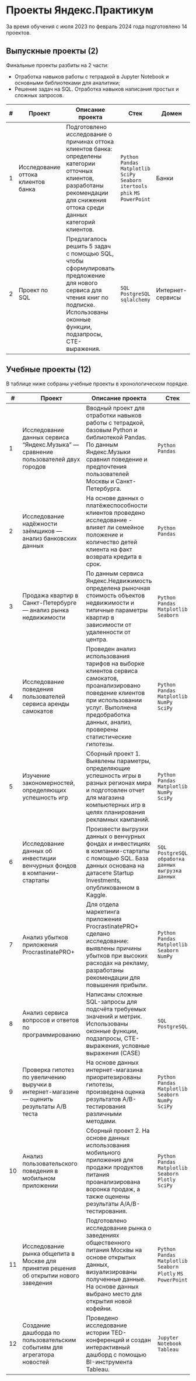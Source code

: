# Проекты Яндекс.Практикум

За время обучения c июля 2023 по февраль 2024 года подготовлено 14 проектов.

## Выпускные проекты (2)
Финальные проекты разбиты на 2 части:
- Отработка навыков работы с тетрадкой в Jupyter Notebook и основными библиотеками для аналитики;
- Решение задач на SQL. Отработка навыков написания простых и сложных запросов.

| # | Проект |  Описание проекта  |  Стек  |  Домен  |
|----|---|---|---|---|
|  1  |  Исследование оттока клиентов банка |  Подготовлено исследование о причинах оттока клиентов банка: определены категории отточных клиентов, разработаны рекомендации для снижения оттока среди данных категорий клиентов.  |  `Python` `Pandas` `Matplotlib` `SciPy` `Seaborn` `itertools` `phik` `MS PowerPoint` |  Банки |
|  2  |  Проект по SQL |  Предлагалось решить 5 задач с помощью SQL, чтобы сформулировать предложение для нового сервиса для чтения книг по подписке. Использованы оконные функции, подзапросы, CTE-выражения.  |  `SQL` `PostgreSQL` `sqlalchemy` |  Интернет-сервисы |

## Учебные проекты (12)
В таблице ниже собраны учебные проекты в хронологическом порядке.

| # | Проект |  Описание проекта  |  Стек  |  Домен  |
|----|---|---|---|---|
|  1  |  Исследование данных сервиса “Яндекс.Музыка” — сравнение пользователей двух городов |  Вводный проект для отработки навыков работы с тетрадкой, базовым Python и библиотекой Pandas.<br>По данным Яндекс.Музыки сравнил поведение и предпочтения пользователей Москвы и Санкт-Петербурга.  |  `Python` `Pandas` |  Интернет-сервисы, Стримминговый сервис |
|  2  |  Исследование надёжности заёмщиков — анализ банковских данных |  На основе данных о платёжеспособности клиентов проведено исследование - влияет ли семейное положение и количество детей клиента на факт возврата кредита в срок.  |  `Python` `Pandas` |  Банки, кредитование |
|  3  |  Продажа квартир в Санкт-Петербурге — анализ рынка недвижимости |  По данным сервиса Яндекс.Недвижимость определена рыночная стоимость объектов недвижимости и типичные параметры квартир в зависимости от удаленности от центра.  |  `Python` `Pandas` `Matplotlib` `Seaborn` |  Банки, кредитование |
|  4  |  Исследование поведения пользователей сервиса аренды самокатов |  Проведен анализ использования тарифов на выборке клиентов сервиса самокатов, проанализировано поведение клиентов при использовании услуг. Выполнена предобработка данных, анализ, проверены статистические гипотезы.  |  `Python` `Pandas` `Matplotlib` `NumPy` `SciPy`  |  Телеком |
|  5  |  Изучение закономерностей, определяющих успешность игр |  Сборный проект 1. Выявлены параметры, определяющие успешность игры в разных регионах мира и подготовлен отчет для магазина компьютерных игр в целях планирования рекламных кампаний.  |  `Python` `Pandas` `Matplotlib` `NumPy` `SciPy`  |  Телеком |
|  6  |  Исследование данных об инвестиции венчурных фондов в компании-стартапы |  Произвести выгрузки данных о венчурных фондах и инвестициях в компании-стартапы с помощью SQL. База данных основана на датасете Startup Investments, опубликованном в Kaggle.  |  `SQL` `PostgreSQL` `обработка данных` `выгрузка данных`  |  Стартапы, Инвестиции |
|  7  |  Анализ убытков приложения ProcrastinatePRO+ |  Для отдела маркетинга приложения ProcrastinatePRO+ сделано исследование: выявлены причины убытков при высоких расходах на рекламу, разработаны рекомендации для повышения прибыли.  |  `Python` `Pandas` `Matplotlib` `Seaborn` `NumPy`  |  Интернет-сервисы, Стартапы |
|  8  |  Анализ сервиса вопросов и ответов по программированию |  Написаны сложные SQL-запросы для подсчёта требуемых значений и метрик. Использованы оконные функции, подзапросы, CTE-выражения, условные выражения (CASE)  |  `SQL` `PostgreSQL`  |  Интернет-сервисы |
|  9  |  Проверка гипотез по увеличению выручки в интернет-магазине — оценить результаты A/B теста |  На основе данных интернет-магазина приоритезированы гипотезы, произведена оценка результатов A/B-тестирования различными методами.  |  `Python` `Pandas` `Matplotlib` `Seaborn` `NumPy` `SciPy`  |  Интернет-магазин |
|  10  |  Анализ пользовательского поведения в мобильном приложении |  Сборный проект 2. На основе данных использования мобильного приложения для продажи продуктов питания проанализирована воронка продаж, а также оценены результаты A/A/B-тестирования.  |  `Python` `Pandas` `Matplotlib` `Seaborn` `Plotly` `SciPy`  |  Интернет-сервисы, стартапы |
|  11  |  Исследование рынка общепита в Москве для принятия решения об открытии нового заведения |  Подготовлено исследование рынка о заведениях общественного питания Москвы на основе открытых данных, визуализированы полученные данные. На основе данных выбрано место для открытия новой кофейни.  |  `Python` `Pandas` `Matplotlib` `Seaborn` `Plotly` `MS PowerPoint`  |  Стартапы, оффлайн |
|  12  |  Создание дашборда по пользовательским событиям для агрегатора новостей |  Проведено исследование истории TED-конференций и создан интерактивный дашборд с помощью BI-инструмента Tableau.  |  `Jupyter Notebook` `Tableau`  |  Стартапы |
